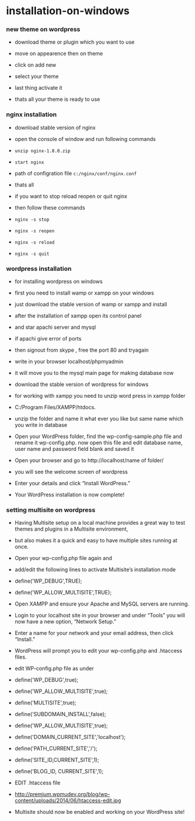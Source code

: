 # installation-on-windows

### new theme on wordpress
* download theme or plugin which you want to use
* move on appearence then on theme
* click on add new 
* select your theme
* last thing activate it

* thats all your theme is ready to use

### nginx installation

* download stable version of nginx

* open the console of window and run following commands
* `unzip nginx-1.8.0.zip`
* `start nginx`
* path of configration file `c:/nginx/conf/nginx.conf`

* thats all
* if you want to stop reload reopen or quit nginx
* then follow these commands

* `nginx -s stop`
* `nginx -s reopen`
* `nginx -s reload`
* `nginx -s quit`



### wordpress installation
* for installing wordpress on windows 
* first you need to install wamp or xampp on your windows
* just download the stable version of wamp or xampp and install

* after the installation of xampp open its control panel
* and star apachi server and mysql
* if apachi give error of ports
* then signout from skype , free the port 80 and tryagain

* write in your browser localhost/phpmyadmin
* it will move you to the mysql main page for making database
now

* download the stable version of wordpress for windows
* for working with xampp you need to unzip word press in xampp folder

* C:/Program Files/XAMPP/htdocs.
* unzip the folder and name it what ever you like but same name which you write in database
* Open your WordPress folder, find the wp-config-sample.php file and rename it wp-config.php.
now open this file and edit database name, user name and password field blank and saved it

* Open your browser and go to http://localhost/name of folder/

* you will see the welcome screen of wordpress
* Enter your details and click “Install WordPress.”

* Your WordPress installation is now complete!

### setting multisite on wordpress

* Having Multisite setup on a local machine provides a great way to test themes and plugins in a Multisite environment, 
* but also makes it a quick and easy to have multiple sites running at once.

* Open your wp-config.php file again and 
* add/edit the following lines to activate Multisite’s installation mode

* define('WP_DEBUG',TRUE);

* define('WP_ALLOW_MULTISITE',TRUE);
* Open XAMPP and ensure your Apache and MySQL servers are running.

* Login to your localhost site in your browser and under “Tools” you will now have a new option, “Network Setup.”
* Enter a name for your network and your email address, then click “Install.”

* WordPress will prompt you to edit your wp-config.php and .htaccess files.
* edit WP-config.php file as under
* define('WP_DEBUG',true);
* define('WP_ALLOW_MULTISITE',true);
* define('MULTISITE',true);
* define('SUBDOMAIN_INSTALL',false);
* define('WP_ALLOW_MULTISITE',true);
* define('DOMAIN_CURRENT_SITE','localhost');
* define('PATH_CURRENT_SITE','/');
* define('SITE_ID,CURRENT_SITE',1);
* define('BLOG_ID, CURRENT_SITE',1);

* EDIT .htaccess file
* http://premium.wpmudev.org/blog/wp-content/uploads/2014/06/htaccess-edit.jpg

* Multisite should now be enabled and working on your WordPress site!
